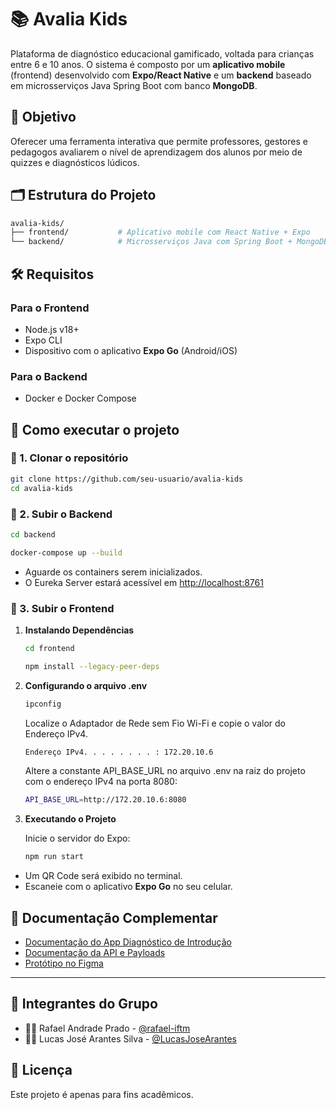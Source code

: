 # 📚 Avalia Kids

Plataforma de diagnóstico educacional gamificado, voltada para crianças entre 6 e 10 anos. O sistema é composto por um **aplicativo mobile** (frontend) desenvolvido com **Expo/React Native** e um **backend** baseado em microsserviços Java Spring Boot com banco **MongoDB**.

## 🧠 Objetivo

Oferecer uma ferramenta interativa que permite professores, gestores e pedagogos avaliarem o nível de aprendizagem dos alunos por meio de quizzes e diagnósticos lúdicos.

## 🗂 Estrutura do Projeto

```bash
avalia-kids/
├── frontend/           # Aplicativo mobile com React Native + Expo
└── backend/            # Microsserviços Java com Spring Boot + MongoDB (Docker)
```

## 🛠️ Requisitos

### Para o Frontend
- Node.js v18+
- Expo CLI
- Dispositivo com o aplicativo **Expo Go** (Android/iOS)

### Para o Backend
- Docker e Docker Compose

## 🚀 Como executar o projeto

### 🔹 1. Clonar o repositório

```bash
git clone https://github.com/seu-usuario/avalia-kids
cd avalia-kids
```

### 🔹 2. Subir o Backend

```bash
cd backend
```

```bash
docker-compose up --build
```

- Aguarde os containers serem inicializados.
- O Eureka Server estará acessível em [http://localhost:8761](http://localhost:8761)

### 🔹 3. Subir o Frontend

1. **Instalando Dependências**

    ```bash
    cd frontend
    ```

    ```bash
    npm install --legacy-peer-deps
    ```

2. **Configurando o arquivo .env**

   ```bash
   ipconfig
   ```

    Localize o Adaptador de Rede sem Fio Wi-Fi e copie o valor do Endereço IPv4.

   ```bash
   Endereço IPv4. . . . . . . . : 172.20.10.6
   ```

    Altere a constante API_BASE_URL no arquivo .env na raiz do projeto com o endereço IPv4 na porta 8080:

   ```bash
   API_BASE_URL=http://172.20.10.6:8080
   ```

3. **Executando o Projeto**

    Inicie o servidor do Expo:

    ```bash
    npm run start
    ```

- Um QR Code será exibido no terminal.
- Escaneie com o aplicativo **Expo Go** no seu celular.

## 📎 Documentação Complementar

- [Documentação do App Diagnóstico de Introdução](https://docs.google.com/document/d/1THPYEIUaSC15rjibWeJmcnnHxD8x3AJMOqJuseEhaTo)
- [Documentação da API e Payloads](https://docs.google.com/document/d/13IP7fUWq2S4QqGz-Dw2eXgu5wZH0xhV3hncvay0K_Nw)
- [Protótipo no Figma](https://www.figma.com/design/jQ54fsqZ8SFVmVj9nRLiAN/Projeto?node-id=0-1&p=f&t=hpiOFsjn0FL65iJv-0)

---

## 👥 Integrantes do Grupo

- 👨‍💻 Rafael Andrade Prado - [@rafael-iftm](https://github.com/rafael-iftm)
- 👨‍💻 Lucas José Arantes Silva - [@LucasJoseArantes](https://github.com/LucasJoseArantes)

## 📝 Licença

Este projeto é apenas para fins acadêmicos.
